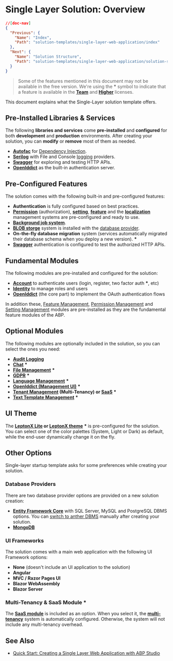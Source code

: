 # Single Layer Solution: Overview

````json
//[doc-nav]
{
  "Previous": {
    "Name": "Index",
    "Path": "solution-templates/single-layer-web-application/index"
  },
  "Next": {
    "Name": "Solution Structure",
    "Path": "solution-templates/single-layer-web-application/solution-structure"
  }
}
````

> Some of the features mentioned in this document may not be available in the free version. We're using the **\*** symbol to indicate that a feature is available in the **[Team](https://abp.io/pricing)** and **[Higher](https://abp.io/pricing)** licenses.

This document explains what the Single-Layer solution template offers.  

## Pre-Installed Libraries & Services

The following **libraries and services** come **pre-installed** and **configured** for both **development** and **production** environments. After creating your solution, you can **modify** or **remove** most of them as needed.

* **[Autofac](https://autofac.org/)** for [Dependency Injection](../../framework/fundamentals/dependency-injection.md).  
* **[Serilog](https://serilog.net/)** with File and Console [logging](../../framework/fundamentals/logging.md) providers.  
* **[Swagger](https://swagger.io/)** for exploring and testing HTTP APIs.  
* **[OpenIddict](https://github.com/openiddict/openiddict-core)** as the built-in authentication server.

## Pre-Configured Features

The solution comes with the following built-in and pre-configured features:  

* **Authentication** is fully configured based on best practices.
* **[Permission](../../framework/fundamentals/authorization.md)** (authorization), **[setting](../../framework/infrastructure/settings.md)**, **[feature](../../framework/infrastructure/features.md)** and the **[localization](../../framework/fundamentals/localization.md)** management systems are pre-configured and ready to use.
* **[Background job system](../../framework/infrastructure/background-jobs/index.md)**.
* **[BLOB storge](../../framework/infrastructure/blob-storing/index.md)** system is installed with the [database provider](../../framework/infrastructure/blob-storing/database.md).
* **On-the-fly database migration** system (services automatically migrated their database schema when you deploy a new version). **\***
* **[Swagger](https://swagger.io/)** authentication is configured to test the authorized HTTP APIs.

## Fundamental Modules

The following modules are pre-installed and configured for the solution:

* **[Account](../../modules/account.md)** to authenticate users (login, register, two factor auth **\***, etc)
* **[Identity](../../modules/identity.md)** to manage roles and users
* **[OpenIddict](../../modules/openiddict.md)** (the core part) to implement the OAuth authentication flows

In addition these, [Feature Management](../../modules/feature-management.md), [Permission Management](../../modules/permission-management.md) and [Setting Management](../../modules/setting-management.md) modules are pre-installed as they are the fundamental feature modules of the ABP.

## Optional Modules

The following modules are optionally included in the solution, so you can select the ones you need:

* **[Audit Logging](../../modules/audit-logging.md)**
* **[Chat](../../modules/chat.md)** **\***
* **[File Management](../../modules/file-management.md)** **\***
* **[GDPR](../../modules/gdpr.md)** **\***
* **[Language Management](../../modules/language-management.md)** **\***
* **[OpenIddict (Management UI)](../../modules/openiddict.md)** **\***
* **[Tenant Management](../../modules/tenant-management.md) (Multi-Tenancy) or [SaaS](../../modules/saas.md)** **\*** 
* **[Text Template Management](../../modules/text-template-management.md)** **\***

## UI Theme

The **[LeptonX Lite](../../ui-themes/lepton-x-lite/index.md) or [LeptonX theme](https://leptontheme.com/)** **\*** is pre-configured for the solution. You can select one of the color palettes (System, Light or Dark) as default, while the end-user dynamically change it on the fly.

## Other Options

Single-layer startup template asks for some preferences while creating your solution.

### Database Providers

There are two database provider options are provided on a new solution creation:

* **[Entity Framework Core](../../framework/data/entity-framework-core/index.md)** with SQL Server, MySQL and PostgreSQL DBMS options. You can [switch to anther DBMS](../../framework/data/entity-framework-core/other-dbms.md) manually after creating your solution.
* **[MongoDB](../../framework/data/mongodb/index.md)**

### UI Frameworks

The solution comes with a main web application with the following UI Framework options:

* **None** (doesn't include an UI application to the solution)
* **Angular**
* **MVC / Razor Pages UI**
* **Blazor WebAssembly**
* **Blazor Server**

### Multi-Tenancy & SaaS Module **\***

The **[SaaS module](../../modules/saas.md)** is included as an option. When you select it, the **[multi-tenancy](../../framework/architecture/multi-tenancy/index.md)** system is automatically configured. Otherwise, the system will not include any multi-tenancy overhead.

## See Also

* [Quick Start: Creating a Single Layer Web Application with ABP Studio](../../get-started/single-layer-web-application.md)